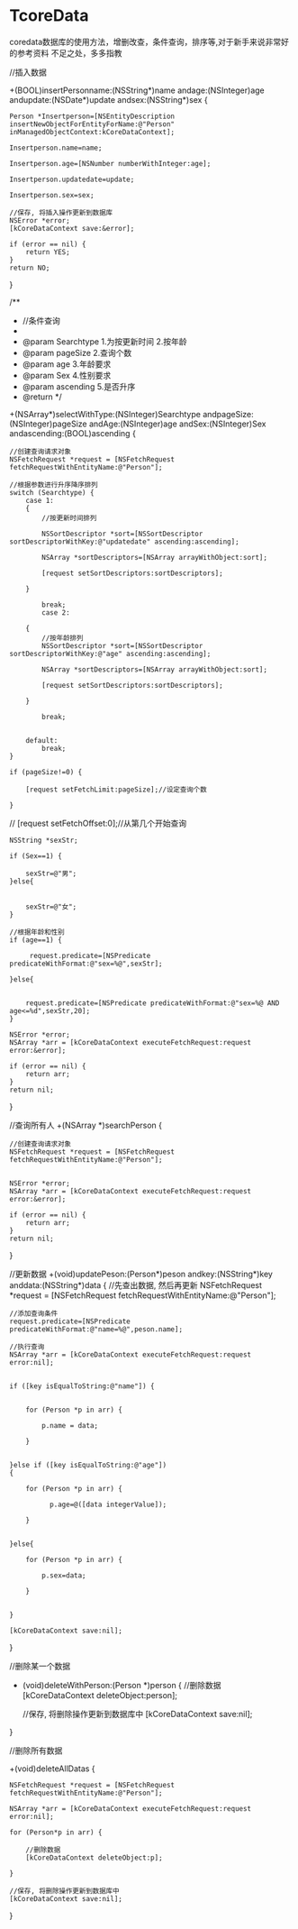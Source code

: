 # TcoreData
coredata数据库的使用方法，增删改查，条件查询，排序等,对于新手来说非常好的参考资料
不足之处，多多指教


//插入数据

+(BOOL)insertPersonname:(NSString*)name andage:(NSInteger)age andupdate:(NSDate*)update andsex:(NSString*)sex
{
    
    Person *Insertperson=[NSEntityDescription insertNewObjectForEntityForName:@"Person" inManagedObjectContext:kCoreDataContext];
    
    Insertperson.name=name;
    
    Insertperson.age=[NSNumber numberWithInteger:age];
    
    Insertperson.updatedate=update;
    
    Insertperson.sex=sex;
    
    //保存, 将插入操作更新到数据库
    NSError *error;
    [kCoreDataContext save:&error];
    
    if (error == nil) {
        return YES;
    }
    return NO;
    
    
}


/**
 *  //条件查询
 *
 *  @param Searchtype 1.为按更新时间   2.按年龄   
 *  @param pageSize   2.查询个数
 *  @param age        3.年龄要求
 *  @param Sex        4.性别要求
 *  @param ascending  5.是否升序
 *  @return
 */

+(NSArray*)selectWithType:(NSInteger)Searchtype andpageSize:(NSInteger)pageSize andAge:(NSInteger)age  andSex:(NSInteger)Sex andascending:(BOOL)ascending
{
    
    //创建查询请求对象
    NSFetchRequest *request = [NSFetchRequest fetchRequestWithEntityName:@"Person"];
    
    //根据参数进行升序降序排列
    switch (Searchtype) {
        case 1:
        {
            //按更新时间排列
            
            NSSortDescriptor *sort=[NSSortDescriptor sortDescriptorWithKey:@"updatedate" ascending:ascending];
            
            NSArray *sortDescriptors=[NSArray arrayWithObject:sort];
            
            [request setSortDescriptors:sortDescriptors];
      
        }

            break;
            case 2:
            
        {
            //按年龄排列
            NSSortDescriptor *sort=[NSSortDescriptor sortDescriptorWithKey:@"age" ascending:ascending];
            
            NSArray *sortDescriptors=[NSArray arrayWithObject:sort];
            
            [request setSortDescriptors:sortDescriptors];
     
        }
  
            break;
            
            
        default:
            break;
    }
    
    if (pageSize!=0) {
        
        [request setFetchLimit:pageSize];//设定查询个数
        
    }
    
//    [request setFetchOffset:0];//从第几个开始查询
    
    
    NSString *sexStr;
    
    if (Sex==1) {
        
        sexStr=@"男";
    }else{
        
        
        sexStr=@"女";
    }
    
    //根据年龄和性别
    if (age==1) {
        
         request.predicate=[NSPredicate predicateWithFormat:@"sex=%@",sexStr];
        
    }else{
        
        
        request.predicate=[NSPredicate predicateWithFormat:@"sex=%@ AND age<=%d",sexStr,20];
    }

    NSError *error;
    NSArray *arr = [kCoreDataContext executeFetchRequest:request error:&error];
    
    if (error == nil) {
        return arr;
    }
    return nil;

}



//查询所有人
+(NSArray *)searchPerson
{
    
    //创建查询请求对象
    NSFetchRequest *request = [NSFetchRequest fetchRequestWithEntityName:@"Person"];
    
    
    NSError *error;
    NSArray *arr = [kCoreDataContext executeFetchRequest:request error:&error];
    
    if (error == nil) {
        return arr;
    }
    return nil;

}



//更新数据
+(void)updatePeson:(Person*)peson andkey:(NSString*)key anddata:(NSString*)data
{
    //先查出数据, 然后再更新
    NSFetchRequest *request = [NSFetchRequest fetchRequestWithEntityName:@"Person"];
    
    //添加查询条件
    request.predicate=[NSPredicate predicateWithFormat:@"name=%@",peson.name];
    
    //执行查询
    NSArray *arr = [kCoreDataContext executeFetchRequest:request error:nil];
    
    
    if ([key isEqualToString:@"name"]) {
        
        
        for (Person *p in arr) {
    
            p.name = data;
            
        }
        
        
    }else if ([key isEqualToString:@"age"])
    {
        
        for (Person *p in arr) {
    
              p.age=@([data integerValue]);
            
        }
        

    }else{
        
        for (Person *p in arr) {
   
            p.sex=data;
            
        }
        
        
    }

    [kCoreDataContext save:nil];

}


//删除某一个数据
+ (void)deleteWithPerson:(Person *)person
{
    //删除数据
    [kCoreDataContext deleteObject:person];
    
    //保存, 将删除操作更新到数据库中
    [kCoreDataContext save:nil];

}



//删除所有数据

+(void)deleteAllDatas
{
    
    NSFetchRequest *request = [NSFetchRequest fetchRequestWithEntityName:@"Person"];
    
    NSArray *arr = [kCoreDataContext executeFetchRequest:request error:nil];
    
    for (Person*p in arr) {
        
        //删除数据
        [kCoreDataContext deleteObject:p];
 
    }
    
    //保存, 将删除操作更新到数据库中
    [kCoreDataContext save:nil];

}

